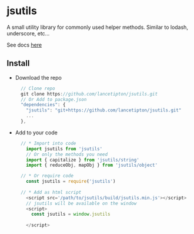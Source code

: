 # jsutils

A small utility library for commonly used helper methods. Similar to lodash, underscore, etc...

See docs [here](https://lancetipton.github.io/jsutils)

## Install

  * Download the repo
    ```js
      // Clone repo
      git clone https://github.com/lancetipton/jsutils.git
      // Or Add to package.json
      "dependencies": {
        "jsutils": "git+https://github.com/lancetipton/jsutils.git"
        ...
      },
    ```
  * Add to your code
    ```js
      // * Import into code
        import jsutils from 'jsutils'
        // Or only the methods you need
        import { capitalize } from 'jsutils/string'
        import { reduceObj, mapObj } from 'jsutils/object'

      // * Or require code
        const jsutils = require('jsutils')
      
      // * Add as html script
        <script src='/path/to/jsutils/build/jsutils.min.js'></script>
        // jsutils will be available on the window 
        <script>
          const jsutils = window.jsutils
          
        </script>
    ```
